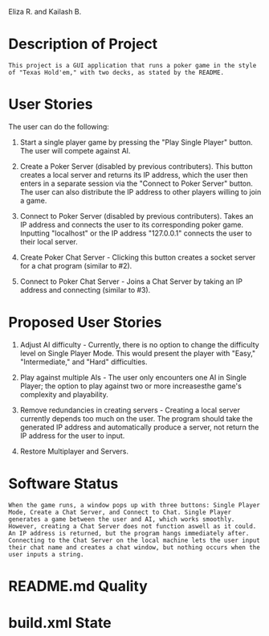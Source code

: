 Eliza R. and Kailash B.


Description of Project
======================

	This project is a GUI application that runs a poker game in the style of "Texas Hold'em," with two decks, as stated by the README. 


User Stories
============
	
The user can do the following:
		
1. Start a single player game by pressing the "Play Single Player" button. The user will compete against AI.

2. Create a Poker Server (disabled by previous contributers). This button creates a local server and returns its IP address, which the user then enters in a separate session via the "Connect to Poker Server" button. The user can also distribute the IP address to other players willing to join a game.
	
3. Connect to Poker Server (disabled by previous contributers). Takes an IP address and connects the user to its corresponding poker game. Inputting "localhost" or the IP address "127.0.0.1" connects the user to their local server.

4. Create Poker Chat Server - Clicking this button creates a socket server for a chat program (similar to #2).
 
5. Connect to Poker Chat Server - Joins a Chat Server by taking an IP address and connecting (similar to #3).


Proposed User Stories
=====================

1. Adjust AI difficulty - Currently, there is no option to change the difficulty level on Single Player Mode. This would present the player with "Easy," "Intermediate," and "Hard" difficulties.
	
2. Play against multiple AIs - The user only encounters one AI in Single Player; the option to play against two or more increasesthe game's complexity and playability.
	
3. Remove redundancies in creating servers - Creating a local server
currently depends too much on the user. The program should take the generated IP address and automatically produce a server, not
return the IP address for the user to input.

4. Restore Multiplayer and Servers.

Software Status
===============

	When the game runs, a window pops up with three buttons: Single Player Mode, Create a Chat Server, and Connect to Chat. Single Player generates a game between the user and AI, which works smoothly. However, creating a Chat Server does not function aswell as it could. An IP address is returned, but the program hangs immediately after. Connecting to the Chat Server on the local machine lets the user input their chat name and creates a chat window, but nothing occurs when the user inputs a string.


README.md Quality
=================


build.xml State
===============
